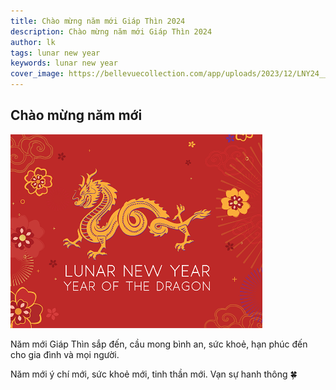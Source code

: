 ```yaml
---
title: Chào mừng năm mới Giáp Thìn 2024
description: Chào mừng năm mới Giáp Thìn 2024
author: lk
tags: lunar new year
keywords: lunar new year
cover_image: https://bellevuecollection.com/app/uploads/2023/12/LNY24__Mobile-Hero-768x590-copy.png
---
```


## Chào mừng năm mới

<img src="../images/2024-02-09-chuc-mung-nam-moi-giap-thin.png" width=80% height=80%>

Năm mới Giáp Thìn sắp đến, cầu mong bình an, sức khoẻ, hạn phúc đến cho gia đình và mọi người.

Năm mới ý chí mới, sức khoẻ mới, tinh thần mới. Vạn sự hanh thông 🍀



